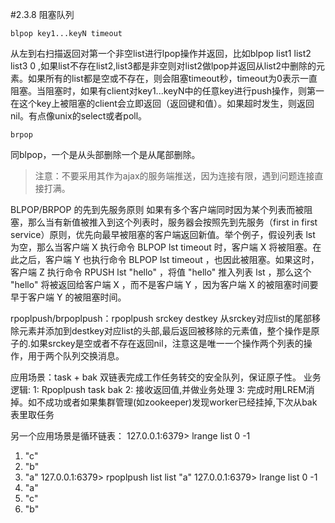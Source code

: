 #2.3.8	阻塞队列

	blpop key1...keyN timeout 

从左到右扫描返回对第一个非空list进行lpop操作并返回，比如blpop list1 list2 list3 0 ,如果list不存在list2,list3都是非空则对list2做lpop并返回从list2中删除的元素。如果所有的list都是空或不存在，则会阻塞timeout秒，timeout为0表示一直阻塞。当阻塞时，如果有client对key1...keyN中的任意key进行push操作，则第一在这个key上被阻塞的client会立即返回（返回键和值）。如果超时发生，则返回nil。有点像unix的select或者poll。

	brpop
同blpop，一个是从头部删除一个是从尾部删除。

> 注意：不要采用其作为ajax的服务端推送，因为连接有限，遇到问题连接直接打满。


BLPOP/BRPOP 的先到先服务原则
如果有多个客户端同时因为某个列表而被阻塞，那么当有新值被推入到这个列表时，服务器会按照先到先服务（first in first service）原则，优先向最早被阻塞的客户端返回新值。举个例子，假设列表 lst 为空，那么当客户端 X 执行命令 BLPOP lst timeout 时，客户端 X 将被阻塞。在此之后，客户端 Y 也执行命令 BLPOP lst timeout ，也因此被阻塞。如果这时，客户端 Z 执行命令 RPUSH lst "hello" ，将值 "hello" 推入列表 lst ，那么这个 "hello" 将被返回给客户端 X ，而不是客户端 Y ，因为客户端 X 的被阻塞时间要早于客户端 Y 的被阻塞时间。

rpoplpush/brpoplpush：rpoplpush srckey destkey 从srckey对应list的尾部移除元素并添加到destkey对应list的头部,最后返回被移除的元素值，整个操作是原子的.如果srckey是空或者不存在返回nil，注意这是唯一一个操作两个列表的操作，用于两个队列交换消息。

应用场景：task + bak 双链表完成工作任务转交的安全队列，保证原子性。
业务逻辑:
1: Rpoplpush task bak
2: 接收返回值,并做业务处理
3: 完成时用LREM消掉。如不成功或者如果集群管理(如zookeeper)发现worker已经挂掉,下次从bak表里取任务

另一个应用场景是循环链表：
127.0.0.1:6379> lrange list 0 -1
1) "c"
2) "b"
3) "a"
127.0.0.1:6379> rpoplpush list list
"a"
127.0.0.1:6379> lrange list 0 -1
1) "a"
2) "c"
3) "b"
